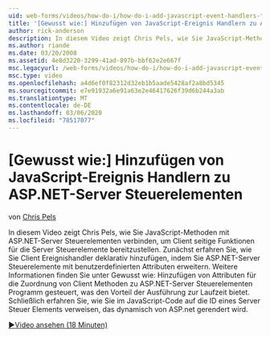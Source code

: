 ```yaml
---
uid: web-forms/videos/how-do-i/how-do-i-add-javascript-event-handlers-to-aspnet-server-controls
title: '[Gewusst wie:] Hinzufügen von JavaScript-Ereignis Handlern zu ASP.NET-Server Steuerelementen | Microsoft-Dokumentation'
author: rick-anderson
description: In diesem Video zeigt Chris Pels, wie Sie JavaScript-Methoden mit ASP.NET-Server Steuerelementen verbinden, um Client seitige Funktionalität für die Server-Contr bereitzustellen...
ms.author: riande
ms.date: 03/20/2008
ms.assetid: 4e8d3220-3299-41ad-897b-bbf62e2e667f
msc.legacyurl: /web-forms/videos/how-do-i/how-do-i-add-javascript-event-handlers-to-aspnet-server-controls
msc.type: video
ms.openlocfilehash: a4d6ef0f82312d32eb1b5aade5428af2a8bd5345
ms.sourcegitcommit: e7e91932a6e91a63e2e46417626f39d6b244a3ab
ms.translationtype: MT
ms.contentlocale: de-DE
ms.lasthandoff: 03/06/2020
ms.locfileid: "78517077"
---
```

# <a name="how-do-i-add-javascript-event-handlers-to-aspnet-server-controls"></a>[Gewusst wie:] Hinzufügen von JavaScript-Ereignis Handlern zu ASP.NET-Server Steuerelementen

von [Chris Pels](https://twitter.com/chrispels)

In diesem Video zeigt Chris Pels, wie Sie JavaScript-Methoden mit ASP.NET-Server Steuerelementen verbinden, um Client seitige Funktionen für die Server Steuerelemente bereitzustellen. Zunächst erfahren Sie, wie Sie Client Ereignishandler deklarativ hinzufügen, indem Sie ASP.NET-Server Steuerelemente mit benutzerdefinierten Attributen erweitern. Weitere Informationen finden Sie unter Gewusst wie: Hinzufügen von Attributen für die Zuordnung von Client Methoden zu ASP.NET-Server Steuerelementen Programm gesteuert, was den Vorteil der Ausführung zur Laufzeit bietet. Schließlich erfahren Sie, wie Sie im JavaScript-Code auf die ID eines Server Steuer Elements verweisen, das dynamisch von ASP.net gerendert wird.

[&#9654;Video ansehen (18 Minuten)](https://channel9.msdn.com/Blogs/ASP-NET-Site-Videos/how-do-i-add-javascript-event-handlers-to-aspnet-server-controls)
